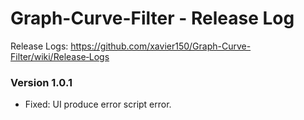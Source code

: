 # Graph-Curve-Filter - Release Log
Release Logs: https://github.com/xavier150/Graph-Curve-Filter/wiki/Release‐Logs

### Version 1.0.1

- Fixed: UI produce error script error.